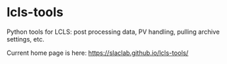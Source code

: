 # lcls-tools
Python tools for LCLS: post processing data, PV handling, pulling archive settings, etc.

Current home page is here: https://slaclab.github.io/lcls-tools/
